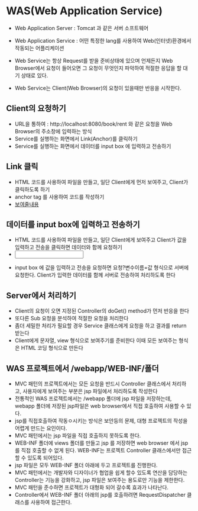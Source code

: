 # WAS(Web Application Service)
* Web Application Server : Tomcat 과 같은 서버 소프트웨어
* Web Application Service : 어떤 특정한 lang를 사용하여 Web(인터넷)환경에서 작동되는 어플리케이션

* Web Service는 항상 Request를 받을 준비상태에 있으며 언제든지 Web Browser에서 요청이 들어오면 그 요청이 무엇인지 파악하여 적절한 응답을 할 대기 상태로 있다.
* Web Service는 Client(Web Browser)의 요청이 있을때만 반응을 시작한다.

## Client의 요청하기
* URL을 통하여 : http://localhost:8080/book/rent 와 같은 요청을 Web Browser의 주소창에 입력하는 방식
* Service를 실행하는 화면에서 Link(Anchor)를 클릭하기
* Service를 실행하는 화면에서 데이터를 input box 에 입력하고 전송하기

## Link 클릭
* HTML 코드를 사용하여 파일을 만들고, 일단 Client에게 먼저 보여주고, Client가 클릭하도록 하기
* anchor tag 를 사용하여 코드를 작성하기
* <a href="요청">보여줄내용</a>

## 데이터를 input box에 입력하고 전송하기
* HTML 코드를 사용하여 파일을 만들고, 일단 Client에게 보여주고 Client가 값을 입력하고 전송을 클릭하면 데이터와 함께 요청하기
* <form action="요청"><input name="변수이름" /><form>
* input box 에 값을 입력하고 전송을 요청하면 요청?변수이름=값 형식으로 서버에 요청한다. Client가 입력한 데이터를 함께 서버로 전송하여 처리하도록 한다

## Server에서 처리하기
* Client의 요청이 오면 지정된 Controller의 doGet() method가 먼저 반응을 한다
* 또다른 Sub 요청을 분석하여 적절한 요청을 처리한다
* 좀더 세밀한 처리가 필요할 경우 Service 클래스에게 요청을 하고 결과를 return 받는다
* Client에게 문자열, view 형식으로 보여주기를 준비한다
		이때 모든 보여주는 형식은 HTML 코딩 형식으로 만든다
		
## WAS 프로젝트에서 /webapp/WEB-INF/폴더
* MVC 패턴의 프로젝트에서는 모든 요청을 반드시 Controller 클래스에서 처리하고, 사용자에게 보여주는 부분은 jsp 파일에서 처리하도록 작성한다 
* 전통적인 WAS 프로젝트에서는 /webapp 폴더에 jsp 파일을 저장하는데, webapp 폴더에 저장된 jsp파일은 web browser에서 직접 호출하여 사용할 수 있다.
* jsp를 직접호출하여 작동ㅇ시키는 방식은 보안등의 문제, 대형 프로젝트의 작성을 어렵게 만드는 요인이다.
* MVC 패턴에서는 jsp 파일을 직접 호출하지 못하도록 한다.
* WEB-INF 폴더에 views 폴더를 만들고 jsp 를 저장하면 web browser 에서 jsp를 직접 호출할 수 없게 된다. WEB-INF는 프로젝트 Controller 클래스에서만 접근할 수 있도록 되어있다.
* jsp 파일은 모두 WEB-INF 폴더 아래에 두고 프로젝트를 진행한다.
* MVC 패턴에서는 개발자와 디자이너가 협업을 쉽게 할수 있도록 연산을 담당하는 Controller는 기능을 강화하고, jsp 파일은 보여주는 용도로만 기능을 제한한다.
* MVC 패턴을 준수하면 프로젝트가 대형화 되어 갈수록 효과가 나타난다.
* Controller에서 WEB-INF 폴더 아래의 jsp를 호출하려면 RequestDispatcher 클래스를 사용하여 접근한다.